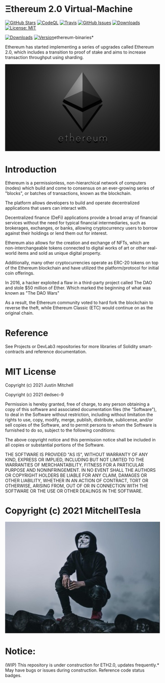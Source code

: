 # Ξthereum 2.0 Virtual-Machine 
[![GitHub Stars](https://img.shields.io/github/stars/mitchelltesla/Ethereum_2.0.svg)](https://github.com/mitchelltesla/Ethereum_2.0/stargazers)
[![CodeQL](https://github.com/MitchellTesla/Ethereum2.0/actions/workflows/codeql-analysis.yml/badge.svg)](https://github.com/MitchellTesla/Ethereum2.0/actions/workflows/codeql-analysis.yml)
[![Travis](https://travis-ci.org/mitchelltesla/Ethereum_2.0.svg?branch=develop)](https://travis-ci.org/mitchelltesla/Ethereum_2.0)
[![GitHub Issues](https://img.shields.io/github/issues/mitchelltesla/Ethereum_2.0.svg)](https://github.com/mitchelltesla/Ethereum_2.0/issues)
[![Downloads](https://img.shields.io/npm/dw/web3x-evm-es.svg)](https://www.npmjs.com/package/web3x-evm-es)
[![License: MIT](https://img.shields.io/badge/License-MIT-blue.svg)](https://github.com/mitchelltesla/Ethereum_2.0/blob/develop/Ethereum_2.0-codegen/LICENSE)

<p align="left">
  <a href="https://npmcharts.com/compare/ethbinary?minimal=true"><img src="https://img.shields.io/npm/dm/ethbinary.svg" alt="Downloads"></a>
  <a href="https://www.npmjs.com/package/ethbinary"><img src="https://img.shields.io/npm/v/ethbinary.svg" alt="Version"></a>ethereum-binaries*
  
Ethereum has started implementing a series of upgrades called Ethereum 2.0, which includes a transition to proof of stake and aims to increase transaction throughput using sharding.
<p align="center">
  <img src="MTeslaEthereumlogo.png" alt="demo" />
</p>
  
# Introduction 
Ethereum is a permissionless, non-hierarchical network of computers (nodes) which build and come to consensus on an ever-growing series of "blocks", or batches of transactions, known as the blockchain. 

The platform allows developers to build and operate decentralized applications that users can interact with.  

Decentralized finance (DeFi) applications provide a broad array of financial services without the need for typical financial intermediaries, such as brokerages, exchanges, or banks, allowing cryptocurrency users to borrow against their holdings or lend them out for interest. 

Ethereum also allows for the creation and exchange of NFTs, which are non-interchangeable tokens connected to digital works of art or other real-world items and sold as unique digital property. 

Additionally, many other cryptocurrencies operate as ERC-20 tokens on top of the Ethereum blockchain and have utilized the platform/protocol for initial coin offerings.

In 2016, a hacker exploited a flaw in a third-party project called The DAO and stole $50 million of Ether.  Which marked the beginning of what was known as "The DAO Wars" 

As a result, the Ethereum community voted to hard fork the blockchain to reverse the theft, while Ethereum Classic (ETC) would continue on as the original chain.

# Reference
 See Projects or DevLab3 repositories for more libraries of Solidity smart-contracts and reference documentation. 
 
    
# MIT License

Copyright (c) 2021 Justin Mitchell

Copyright (c) 2021 dedsec-9

Permission is hereby granted, free of charge, to any person obtaining a copy
of this software and associated documentation files (the "Software"), to deal
in the Software without restriction, including without limitation the rights
to use, copy, modify, merge, publish, distribute, sublicense, and/or sell
copies of the Software, and to permit persons to whom the Software is
furnished to do so, subject to the following conditions:

The above copyright notice and this permission notice shall be included in all
copies or substantial portions of the Software.

THE SOFTWARE IS PROVIDED "AS IS", WITHOUT WARRANTY OF ANY KIND, EXPRESS OR
IMPLIED, INCLUDING BUT NOT LIMITED TO THE WARRANTIES OF MERCHANTABILITY,
FITNESS FOR A PARTICULAR PURPOSE AND NONINFRINGEMENT. IN NO EVENT SHALL THE
AUTHORS OR COPYRIGHT HOLDERS BE LIABLE FOR ANY CLAIM, DAMAGES OR OTHER
LIABILITY, WHETHER IN AN ACTION OF CONTRACT, TORT OR OTHERWISE, ARISING FROM,
OUT OF OR IN CONNECTION WITH THE SOFTWARE OR THE USE OR OTHER DEALINGS IN THE
SOFTWARE.

#   Copyright (c) 2021 MitchellTesla 

<p align="center">
  <img src="dedsec9isnotsoanon.jpg" alt="demo" />
</p>


#  Notice: 
(WIP) This repository is under construction for ETH2.0, updates frequently.* May have bugs or issues during construction.  Reference code status badges.
